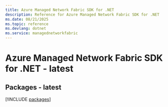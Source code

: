 ```yaml
---
title: Azure Managed Network Fabric SDK for .NET
description: Reference for Azure Managed Network Fabric SDK for .NET
ms.date: 08/21/2025
ms.topic: reference
ms.devlang: dotnet
ms.service: managednetworkfabric
---
```

# Azure Managed Network Fabric SDK for .NET - latest
## Packages - latest
[!INCLUDE [packages](managed-network-fabric-index.md)]